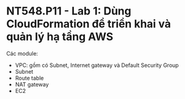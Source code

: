 # NT548.P11 - Lab 1: Dùng CloudFormation để triển khai và quản lý hạ tầng AWS

Các module:
- VPC: gồm có Subnet, Internet gateway và Default Security Group
- Subnet
- Route table
- NAT gateway
- EC2

